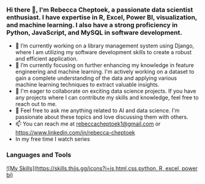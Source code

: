 ### Hi there 👋, I'm Rebecca Cheptoek, a passionate data scientist enthusiast. I have expertise in R, Excel, Power BI, visualization, and machine learning. I also have a strong proficiency in Python, JavaScript, and MySQL in software development. 

<!--
**Rebeccacheptoek/Rebeccacheptoek** is a ✨ _special_ ✨ repository because its `README.md` (this file) appears on your GitHub profile.

Here are some ideas to get you started: 
-->
- 🔭 I’m currently working on a library management system using Django, where I am utilizing my software development skills to create a robust and efficient application.
- 🌱 I’m currently focusing on further enhancing my knowledge in feature engineering and machine learning. I'm actively working on a dataset to gain a complete understanding of the data and applying various machine learning techniques to extract valuable insights.
- 👯  I'm eager to collaborate on exciting data science projects. If you have any projects where I can contribute my skills and knowledge, feel free to reach out to me.
- 💬 Feel free to ask me anything related to AI and data science. I'm passionate about these topics and love discussing them with others.
- 📫 You can reach me at rebeccacheptoek1@gmail.com or https://www.linkedin.com/in/rebecca-cheptoek
- In my free time I watch series
### Languages and Tools
[![My Skills](https://skills.thijs.gg/icons?i=js,html,css,python, R, excel, power bi)](https://skills.thijs.gg)

